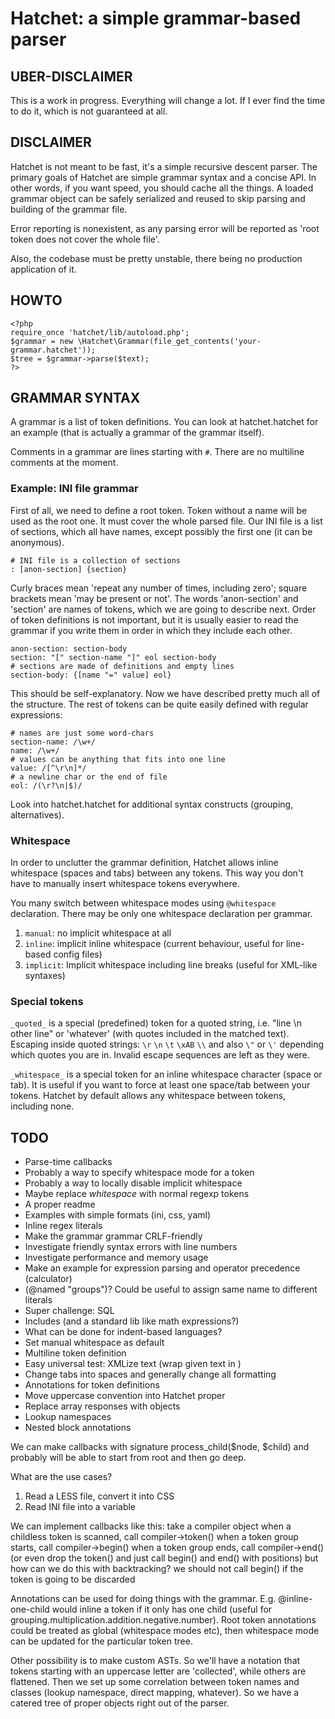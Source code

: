 # Hatchet: a simple grammar-based parser

## UBER-DISCLAIMER

This is a work in progress. Everything will change a lot. If I ever find
the time to do it, which is not guaranteed at all.

## DISCLAIMER

Hatchet is not meant to be fast, it's a simple recursive descent parser.
The primary goals of Hatchet are simple grammar syntax and a concise API.
In other words, if you want speed, you should cache all the things.
A loaded grammar object can be safely serialized and reused to skip
parsing and building of the grammar file.

Error reporting is nonexistent, as any parsing error will be reported as
'root token does not cover the whole file'.

Also, the codebase must be pretty unstable, there being no production
application of it.

## HOWTO

    <?php
	require_once 'hatchet/lib/autoload.php';
    $grammar = new \Hatchet\Grammar(file_get_contents('your-grammar.hatchet'));
    $tree = $grammar->parse($text);
    ?>

## GRAMMAR SYNTAX

A grammar is a list of token definitions. You can look at hatchet.hatchet
for an example (that is actually a grammar of the grammar itself).

Comments in a grammar are lines starting with `#`. There are no multiline
comments at the moment.

### Example: INI file grammar

First of all, we need to define a root token. Token without a name will be used
as the root one. It must cover the whole parsed file. Our INI file is a list of
sections, which all have names, except possibly the first one (it can be
anonymous).

    # INI file is a collection of sections
    : [anon-section] {section}

Curly braces mean 'repeat any number of times, including zero'; square brackets
mean 'may be present or not'. The words 'anon-section' and 'section' are names
of tokens, which we are going to describe next. Order of token definitions is
not important, but it is usually easier to read the grammar if you write them
in order in which they include each other.

	anon-section: section-body
    section: "[" section-name "]" eol section-body
    # sections are made of definitions and empty lines
    section-body: {[name "=" value] eol}

This should be self-explanatory. Now we have described pretty much all of the
structure. The rest of tokens can be quite easily defined with regular
expressions:

	# names are just some word-chars
    section-name: /\w+/
    name: /\w+/
    # values can be anything that fits into one line
    value: /[^\r\n]*/
    # a newline char or the end of file
    eol: /(\r?\n|$)/

Look into hatchet.hatchet for additional syntax constructs (grouping,
alternatives).

### Whitespace

In order to unclutter the grammar definition, Hatchet allows inline whitespace
(spaces and tabs) between any tokens. This way you don't have to manually
insert whitespace tokens everywhere.

You many switch between whitespace modes using `@whitespace` declaration.
There may be only one whitespace declaration per grammar.

 1. `manual`: no implicit whitespace at all
 2. `inline`: implicit inline whitespace (current behaviour, useful for
    line-based config files)
 3. `implicit`: Implicit whitespace including line breaks (useful for XML-like
    syntaxes)

### Special tokens

`_quoted_` is a special (predefined) token for a quoted string, i.e.
"line \n other line" or 'whatever' (with quotes included in the matched text).
Escaping inside quoted strings: `\r` `\n` `\t` `\xAB` `\\` and
also `\"` or `\'` depending which quotes you are in. Invalid escape sequences
are left as they were.

`_whitespace_` is a special token for an inline whitespace character (space or
tab). It is useful if you want to force at least one space/tab between your
tokens. Hatchet by default allows any whitespace between tokens, including none.

## TODO

 * Parse-time callbacks
 * Probably a way to specify whitespace mode for a token
 * Probably a way to locally disable implicit whitespace
 * Maybe replace _whitespace_ with normal regexp tokens
 * A proper readme
 * Examples with simple formats (ini, css, yaml)
 * Inline regex literals
 * Make the grammar grammar CRLF-friendly
 * Investigate friendly syntax errors with line numbers
 * Investigate performance and memory usage
 * Make an example for expression parsing and operator precedence (calculator)
 * (@named "groups")? Could be useful to assign same name to different literals
 * Super challenge: SQL
 * Includes (and a standard lib like math expressions?)
 * What can be done for indent-based languages?
 * Set manual whitespace as default
 * Multiline token definition
 * Easy universal test: XMLize text (wrap given text in <Token></Token>)
 * Change tabs into spaces and generally change all formatting
 * Annotations for token definitions
 * Move uppercase convention into Hatchet proper
 * Replace array responses with objects
 * Lookup namespaces
 * Nested block annotations

We can make callbacks with signature process_child($node, $child)
and probably will be able to start from root and then go deep.

What are the use cases?

 1. Read a LESS file, convert it into CSS
 2. Read INI file into a variable

We can implement callbacks like this:
take a compiler object
when a childless token is scanned, call compiler->token()
when a token group starts, call compiler->begin()
when a token group ends, call compiler->end()
(or even drop the token() and just call begin() and end() with positions)
but how can we do this with backtracking? we should not call begin() if the
token is going to be discarded

Annotations can be used for doing things with the grammar.
E.g. @inline-one-child would inline a token if it only has one child
(useful for grouping.multiplication.addition.negative.number).
Root token annotations could be treated as global (whitespace modes etc),
then whitespace mode can be updated for the particular token tree.

Other possibility is to make custom ASTs. So we'll have a notation that
tokens starting with an uppercase letter are 'collected', while others
are flattened. Then we set up some correlation between token names and
classes (lookup namespace, direct mapping, whatever). So we have a catered
tree of proper objects right out of the parser.

